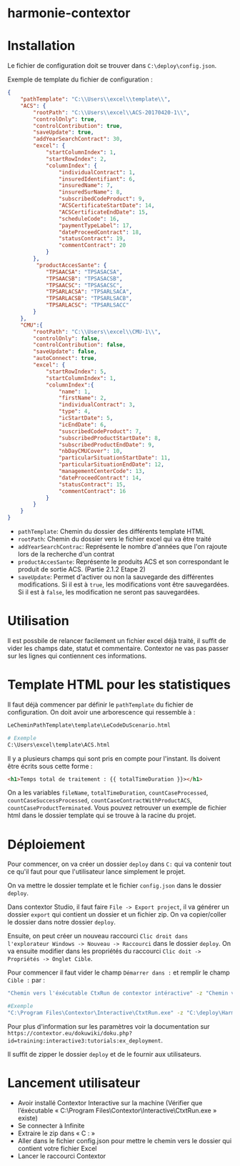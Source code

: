 # harmonie-contextor

# Installation

Le fichier de configuration doit se trouver dans `C:\deploy\config.json`.

Exemple de template du fichier de configuration : 

```json
{
    "pathTemplate": "C:\\Users\\excel\\template\\",
    "ACS": {
        "rootPath": "C:\\Users\\excel\\ACS-20170420-1\\",
        "controlOnly": true,
        "controlContribution": true,
        "saveUpdate": true,
        "addYearSearchContract": 30,
        "excel": {
            "startColumnIndex": 1,
            "startRowIndex": 2,
            "columnIndex": {
                "individualContract": 1,
                "insuredIdentifiant": 6,
                "insuredName": 7,
                "insuredSurName": 8,
                "subscribedCodeProduct": 9,
                "ACSCertificateStartDate": 14,
                "ACSCertificateEndDate": 15,
                "scheduleCode": 16,
                "paymentTypeLabel": 17,
                "dateProceedContract": 18,
                "statusContract": 19,
                "commentContract": 20
            }
        },
         "productAccesSante": {
            "TPSAACSA": "TPSASACSA",
            "TPSAACSB": "TPSASACSB",
            "TPSAACSC": "TPSASACSC",
            "TPSARLACSA": "TPSARLSACA",
            "TPSARLACSB": "TPSARLSACB",
            "TPSARLACSC": "TPSARLSACC"
        }
    },
    "CMU":{
        "rootPath": "C:\\Users\\excel\\CMU-1\\", 
        "controlOnly": false,
        "controlContribution": false,
        "saveUpdate": false,
        "autoConnect": true,
        "excel": {
            "startRowIndex": 5,
            "startColumnIndex": 1,
            "columnIndex":{
                "name": 1,
                "firstName": 2,
                "individualContract": 3,
                "type": 4,
                "icStartDate": 5,
                "icEndDate": 6,
                "suscribedCodeProduct": 7,
                "subscribedProductStartDate": 8,
                "subscribedProductEndDate": 9,
                "nbDayCMUCover": 10,
                "particularSituationStartDate": 11,
                "particularSituationEndDate": 12,
                "managementCenterCode": 13,
                "dateProceedContract": 14,
                "statusContract": 15,
                "commentContract": 16
            }
        }
    }
}

```

- `pathTemplate`: Chemin du dossier des différents template HTML
- `rootPath`: Chemin du dossier vers le fichier excel qui va être traité
- `addYearSearchContrac`: Représente le nombre d'années que l'on rajoute lors de la recherche d'un contrat
- `productAccesSante`: Représente le produits ACS et son correspondant le produit de sortie ACS. (Partie 2.1.2 Etape 2)
- `saveUpdate`: Permet d'activer ou non la sauvegarde des différentes modifications. Si il est à `true`, les modifications vont être sauvegardées. Si il est à `false`, les modification ne seront pas sauvegardées.
# Utilisation

Il est possbile de relancer facilement un fichier excel déjà traité, il suffit de vider les champs date, statut et commentaire. Contextor ne vas pas passer sur les lignes qui contiennent ces informations.

# Template HTML pour les statistiques

Il faut déjà commencer par définir le `pathTemplate` du fichier de configuration.
On doit avoir une arborescence qui ressemble à :

```bash
LeCheminPathTemplate\template\LeCodeDuScenario.html

# Exemple
C:\Users\excel\template\ACS.html
```

Il y a plusieurs champs qui sont pris en compte pour l'instant. Ils doivent être écrits sous cette forme :

```html
<h1>Temps total de traitement : {{ totalTimeDuration }}></h1>
```

On a les variables `fileName`, `totalTimeDuration`, `countCaseProcessed`, `countCaseSuccessProcessed`, `countCaseContractWithProductACS`, `countCaseProductTerminated`.
Vous pouvez retrouver un exemple de fichier html dans le dossier template qui se trouve à la racine du projet.

# Déploiement

Pour commencer, on va créer un dossier `deploy` dans `C:` qui va contenir tout ce qu'il faut pour que l'utilisateur lance simplement le projet.

On va mettre le dossier template et le fichier `config.json` dans le dossier `deploy`.

Dans contextor Studio, il faut faire `File -> Export project`, il va générer un dossier `export` qui contient un dossier et un fichier zip. 
On va copier/coller le dossier dans notre dossier `deploy`.

Ensuite, on peut créer un nouveau raccourci `Clic droit dans l'explorateur Windows -> Nouveau -> Raccourci` dans le dossier `deploy`. On va ensuite modifier dans les propriétés du raccourci `Clic doit -> Propriétés -> Onglet Cible`. 

Pour commencer il faut vider le champ `Démarrer dans :` et remplir le champ `Cible :` par :

```bash
"Chemin vers l'éxécutable CtxRun de contextor intéractive" -z "Chemin vers le dossier" -w "%APPDATA%" -p 240

#Exemple
"C:\Program Files\Contextor\Interactive\CtxtRun.exe" -z "C:\deploy\Harmonie-ACS_1.0" -w "%APPDATA%" -p 240
```

Pour plus d'information sur les paramètres voir la documentation sur `https://contextor.eu/dokuwiki/doku.php?id=training:interactive3:tutorials:ex_deployment`.

Il suffit de zipper le dossier `deploy` et de le fournir aux utilisateurs.

# Lancement utilisateur

- Avoir installé Contextor Interactive sur la machine (Vérifier que l’éxécutable « C:\Program Files\Contextor\Interactive\CtxtRun.exe » existe)
- Se connecter à  Infinite
- Extraire le zip dans « C : »
- Aller dans le fichier config.json pour mettre le chemin vers le dossier qui contient votre fichier Excel
- Lancer le raccourci Contextor
